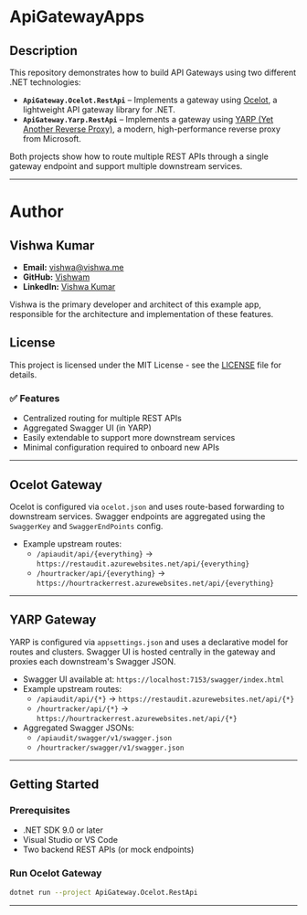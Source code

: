 
# ApiGatewayApps

## Description

This repository demonstrates how to build API Gateways using two different .NET technologies:

- **`ApiGateway.Ocelot.RestApi`** – Implements a gateway using [Ocelot](https://github.com/ThreeMammals/Ocelot), a lightweight API gateway library for .NET.
- **`ApiGateway.Yarp.RestApi`** – Implements a gateway using [YARP (Yet Another Reverse Proxy)](https://github.com/microsoft/reverse-proxy), a modern, high-performance reverse proxy from Microsoft.

Both projects show how to route multiple REST APIs through a single gateway endpoint and support multiple downstream services.

---

# Author

## Vishwa Kumar

- **Email:** vishwa@vishwa.me
- **GitHub:** [Vishwam](https://github.com/vishwamkumar)
- **LinkedIn:** [Vishwa Kumar](https://www.linkedin.com/in/vishwamohan)

Vishwa is the primary developer and architect of this example app, responsible for the architecture and implementation of these features.

## License

This project is licensed under the MIT License - see the [LICENSE](LICENSE) file for details.

### ✅ Features

- Centralized routing for multiple REST APIs
- Aggregated Swagger UI (in YARP)
- Easily extendable to support more downstream services
- Minimal configuration required to onboard new APIs

---

## Ocelot Gateway

Ocelot is configured via `ocelot.json` and uses route-based forwarding to downstream services. Swagger endpoints are aggregated using the `SwaggerKey` and `SwaggerEndPoints` config.

- Example upstream routes:
  - `/apiaudit/api/{everything}` → `https://restaudit.azurewebsites.net/api/{everything}`
  - `/hourtracker/api/{everything}` → `https://hourtrackerrest.azurewebsites.net/api/{everything}`

---

## YARP Gateway

YARP is configured via `appsettings.json` and uses a declarative model for routes and clusters. Swagger UI is hosted centrally in the gateway and proxies each downstream's Swagger JSON.

- Swagger UI available at: `https://localhost:7153/swagger/index.html`
- Example upstream routes:
  - `/apiaudit/api/{*}` → `https://restaudit.azurewebsites.net/api/{*}`
  - `/hourtracker/api/{*}` → `https://hourtrackerrest.azurewebsites.net/api/{*}`
- Aggregated Swagger JSONs:
  - `/apiaudit/swagger/v1/swagger.json`
  - `/hourtracker/swagger/v1/swagger.json`

---

## Getting Started

### Prerequisites

- .NET SDK 9.0 or later
- Visual Studio or VS Code
- Two backend REST APIs (or mock endpoints)

### Run Ocelot Gateway

```bash
dotnet run --project ApiGateway.Ocelot.RestApi

```

---


